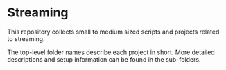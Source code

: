Streaming
=========

This repository collects small to medium sized scripts and projects related to streaming.

The top-level folder names describe each project in short. More detailed descriptions and setup information can be found in the sub-folders.
